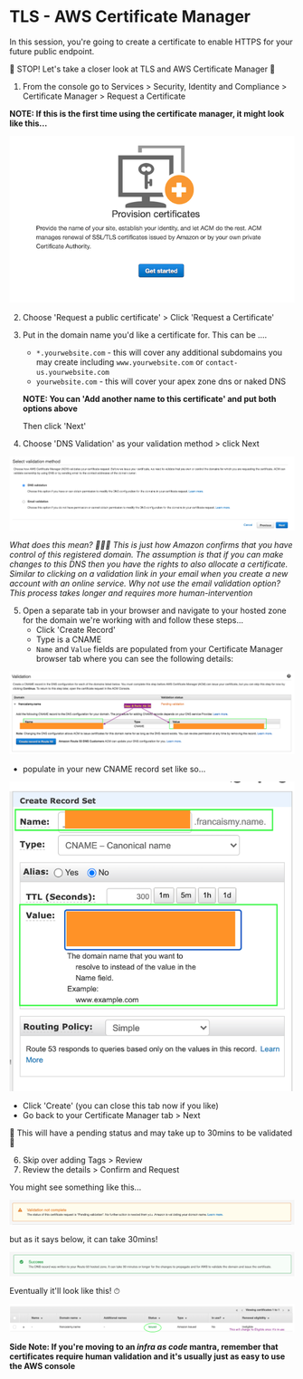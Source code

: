 # TLS - AWS Certificate Manager

In this session, you're going to create a certificate to enable HTTPS for your future public endpoint.

🛑 STOP! Let's take a closer look at TLS and AWS Certificate Manager 🛑

1. From the console go to Services > Security, Identity and Compliance > Certificate Manager > Request a Certificate

__NOTE: If this is the first time using the certificate manager, it might look like this...__

![Cert Landing Page](images/cert-landing-page.png)


2. Choose 'Request a public certificate' > Click 'Request a Certificate'

3. Put in the domain name you'd like a certificate for. This can be ....
    - `*.yourwebsite.com` - this will cover any additional subdomains you may create including `www.yourwebsite.com` or `contact-us.yourwebsite.com`
    - `yourwebsite.com` - this will cover your apex zone dns or naked DNS

    __NOTE: You can 'Add another name to this certificate' and put both options above__

    Then click 'Next'

4. Choose 'DNS Validation' as your validation method > click Next

![DNS Validation](images/choose-dns.png)

  *What does this mean?  💁🏼‍♀️*
  *This is just how Amazon confirms that you have control of this registered domain. The assumption is that if you can make changes to this DNS then you have the rights to also allocate a certificate. Similar to clicking on a validation link in your email when you create a new account with an online service.*
  *Why not use the email validation option? This process takes longer and requires more human-intervention*

5. Open a separate tab in your browser and navigate to your hosted zone for the domain we're working with and follow these steps...
    - Click 'Create Record'
    - Type is a CNAME
    - `Name` and `Value` fields are populated from your Certificate Manager browser tab where you can see the following details:

![DNS Validation Details](images/dns-validation-details.png)

   - populate in your new CNAME record set like so...
  
  ![CNAME DNS](images/dns-validation.png)

  - Click 'Create' (you can close this tab now if you like)
  - Go back to your Certificate Manager tab > Next

  🚨 This will have a pending status and may take up to 30mins to be validated 🚨

6. Skip over adding Tags > Review
7. Review the details > Confirm and Request

You might see something like this...

![Pending DNS Validation](images/validation-not-complete.png)

  but as it says below, it can take 30mins!

![Pending DNS Validation](images/success-dns-validation.png)



Eventually it'll look like this! ⏱

![Cert Issue](images/certificate-issued.png)



__Side Note: If you're moving to an  *infra as code*  mantra, remember that certificates require human validation and it's usually just as easy to use the AWS console__